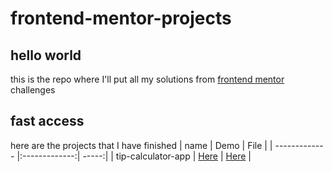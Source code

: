 # frontend-mentor-projects
## hello world
this is the repo where I'll put all my solutions from [frontend mentor](https://www.frontendmentor.io) challenges

## fast access
here are the projects that I have finished
| name       | Demo           | File  |
| ------------- |:-------------:| -----:|
| tip-calculator-app     | [Here](https://fem-projects.netlify.app/tip-calculator-app-main/) | [Here](https://github.com/CH4R4F/frontend-mentor-projects/tree/main/tip-calculator-app-main) |

